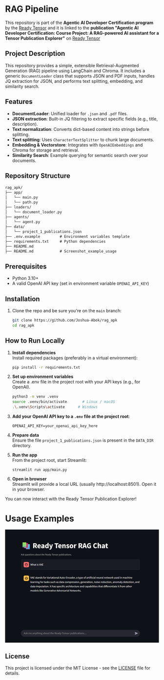 # RAG Pipeline
This repository is part of the **Agentic AI Developer Certification program** by the [Ready Tensor](https://www.readytensor.ai)
and it is linked to the **publication "Agentic AI Developer Certification: Course Project: A RAG-powered AI assistant for a Tensor Publication Explorer"** on [Ready Tensor](https://www.readytensor.ai)

## Project Description
This repository provides a simple, extensible Retrieval-Augmented Generation (RAG) pipeline using LangChain and Chroma. It includes a generic `DocumentLoader` class that supports JSON and PDF inputs, handles JQ extraction for JSON, and performs text splitting, embedding, and similarity search.

## Features
* **DocumentLoader**: Unified loader for `.json` and `.pdf` files.
* **JSON extraction**: Built-in JQ filtering to extract specific fields (e.g., title, description).
* **Text normalization**: Converts dict-based content into strings before splitting.
* **Text splitting**: Uses `CharacterTextSplitter` to chunk large documents.
* **Embedding & Vectorstore**: Integrates with `OpenAIEmbeddings` and Chroma for storage and retrieval.
* **Similarity Search**: Example querying for semantic search over your documents.

## Repository Structure
```
rag_apk/
├── app/                            
│   └── main.py
│   └── path.py 
├── loaders/                        
│   └── document_loader.py
├── agents/                      
│   └── agent.py
├── data/                         
│   └── project_1_publications.json
├── .env.example         # Environment variables template
├── requirements.txt     # Python dependencies
├── README.md
├── README.md            # Screenshot_example_usage

```
## Prerequisites
* Python 3.10+
* A valid OpenAI API key (set in environment variable `OPENAI_API_KEY`)

## Installation
1. Clone the repo and be sure you're on the `main` branch:

   ```bash
   git clone https://github.com/Joshua-Abok/rag_apk
   cd rag_apk
   ```
   
## How to Run Locally
1. **Install dependencies**  
   Install required packages (preferably in a virtual environment):

   ```bash
   pip install -r requirements.txt
   ```

2. **Set up environment variables**  
   Create a .env file in the project root with your API keys (e.g., for OpenAI).

    ```bash
   python3 -m venv .venv
   source .venv/bin/activate       # Linux / macOS
   .\.venv\Scripts\activate      # Windows
   ```
3. **Add your OpenAI API key to a `.env` file at the project root**:

   ```env
   OPENAI_API_KEY=your_openai_api_key_here
   ```
4. **Prepare data**  
   Ensure the file `project_1_publications.json` is present in the `DATA_DIR` directory.

5. **Run the app**  
   From the project root, start Streamlit:

   ```
   streamlit run app/main.py
   ```

6. **Open in browser**  
   Streamlit will provide a local URL (usually http://localhost:8501). Open it in your browser.

You can now interact with the Ready Tensor Publication Explorer!



# Usage Examples 
![Usage Example](usage_example.png)

## License
This project is licensed under the MIT License - see the [LICENSE](LICENSE.txt) file for details.
